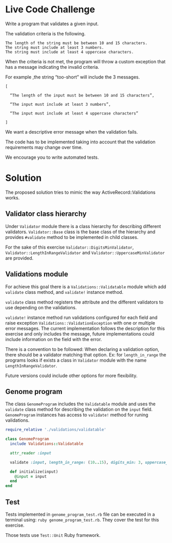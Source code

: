 # Live Code Challenge

Write a program that validates a given input.

The validation criteria is the following.

    The length of the string must be between 10 and 15 characters.
    The string must include at least 3 numbers.
    The string must include at least 4 uppercase characters.

When the criteria is not met, the program will throw a custom exception that has a message indicating the invalid criteria.

For example ,the string “too-short” will include the 3 messages.

    [

      “The length of the input must be between 10 and 15 characters”,

      “The input must include at least 3 numbers”,

      “The input must include at least 4 uppercase characters”

    ]

We want a descriptive error message when the validation fails.

The code has to be implemented taking into account that the validation requirements may change over time.

We encourage you to write automated tests.

# Solution

The proposed solution tries to mimic the way ActiveRecord::Validations works.

## Validator class hierarchy

Under `Validator` module there is a class hierarchy for
describing different validators. `Validator::Base` class is the base class of the hierarchy and provides `#validate` method to be implemented in child classes.

For the sake of this exercise `Validator::DigitsMinValidator`, `Validator::LengthInRangeValidator` and `Validator::UppercaseMinValidator` are provided.

## Validations module
For achieve this goal there is a `Validations::Validatable` module which add `validate` class method, and `validate!` instance method.

`validate` class method registers the attribute and the
different validators to use depending on the validations.

`validate!` instance method run validations configured for each field and raise exception `Validations::ValidationException` with one or multiple error messages.
The current implementation follows the description for this exercise and only includes the message, future implementations could include information on the field with the error.

There is a convention to be followed: When declaring a validation option, there should be a validator matching that option.
Ex: for `length_in_range` the programs looks if exists a class in `Validator` module with the name `LengthInRangeValidator`.

Future versions could include other options for more flexibility.

## Genome program

The class `GenomeProgram` includes the `Validatable` module and uses the `validate` class method for describing the validation on the `input` field. `GenomeProgram` instances has access to `validate!` method for runing validations.

```ruby
require_relative './validations/validatable'

class GenomeProgram
  include Validations::Validatable

  attr_reader :input

  validate :input, length_in_range: (10..15), digits_min: 3, uppercase_min: 4

  def initialize(input)
    @input = input
  end
end
```

## Test

Tests implemented in `genome_program_test.rb` file can be executed in a terminal using: `ruby genome_program_test.rb`. They cover the test for this exercise.

Those tests use `Test::Unit` Ruby framework.
